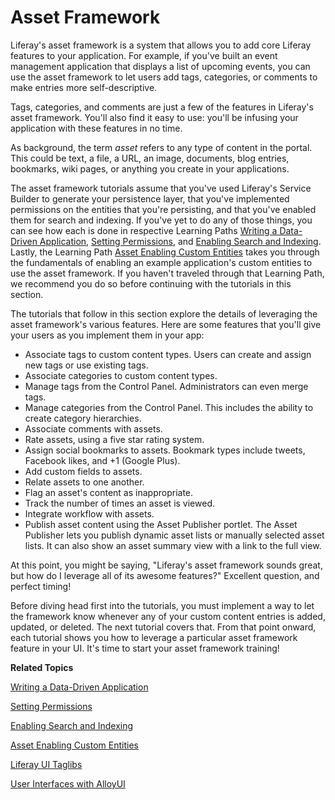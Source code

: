 # Asset Framework [](id=asset-framework)

Liferay's asset framework is a system that allows you to add core Liferay 
features to your application. For example, if you've built an event management
application that displays a list of upcoming events, you can use the asset
framework to let users add tags, categories, or comments to make entries more
self-descriptive. 

Tags, categories, and comments are just a few of the features in Liferay's
asset framework. You'll also find it easy to use: you'll be infusing your
application with these features in no time. 

As background, the term *asset* refers to any type of content in the portal.
This could be text, a file, a URL, an image, documents, blog entries, bookmarks,
wiki pages, or anything you create in your applications. 

The asset framework tutorials assume that you've used Liferay's Service Builder
to generate your persistence layer, that you've implemented permissions on the
entities that you're persisting, and that you've enabled them for search and
indexing. If you've yet to do any of those things, you can see how each is done
in respective Learning Paths
[Writing a Data-Driven Application](/develop/learning-paths/mvc/-/knowledge_base/6-2/writing-a-data-driven-application),
[Setting Permissions](/develop/learning-paths/mvc/-/knowledge_base/6-2/setting-permissions),
and
[Enabling Search and Indexing](/develop/learning-paths/mvc/-/knowledge_base/6-2/enabling-search-and-indexing). 
Lastly, the Learning Path
[Asset Enabling Custom Entities](/develop/learning-paths/mvc/-/knowledge_base/6-2/asset-enabling-custom-entities)
takes you through the fundamentals of enabling an example application's custom
entities to use the asset framework. If you haven't traveled through that
Learning Path, we recommend you do so before continuing with the tutorials in
this section.

The tutorials that follow in this section explore the details of leveraging the
asset framework's various features. Here are some features that you'll give your
users as you implement them in your app: 

-   Associate tags to custom content types. Users can create and assign new
    tags or use existing tags. 
-   Associate categories to custom content types. 
-   Manage tags from the Control Panel. Administrators can even merge tags. 
-   Manage categories from the Control Panel. This includes the ability to
    create category hierarchies. 
-   Associate comments with assets. 
-   Rate assets, using a five star rating system. 
-   Assign social bookmarks to assets. Bookmark types include tweets, Facebook
    likes, and +1 (Google Plus). 
-   Add custom fields to assets. 
-   Relate assets to one another. 
-   Flag an asset's content as inappropriate. 
-   Track the number of times an asset is viewed. 
-   Integrate workflow with assets. 
-   Publish asset content using the Asset Publisher portlet. The Asset Publisher
    lets you publish dynamic asset lists or manually selected asset lists. It
    can also show an asset summary view with a link to the full view. 

At this point, you might be saying, "Liferay's asset framework sounds great, but
how do I leverage all of its awesome features?" Excellent question, and perfect
timing! 

Before diving head first into the tutorials, you must implement a way to let the
framework know whenever any of your custom content entries is added, updated, or
deleted. The next tutorial covers that. From that point onward, each tutorial
shows you how to leverage a particular asset framework feature in your UI.
It's time to start your asset framework training!

**Related Topics**

[Writing a Data-Driven Application](/develop/learning-paths/mvc/-/knowledge_base/7-0/writing-a-data-driven-application)

[Setting Permissions](/develop/learning-paths/mvc/-/knowledge_base/7-0/setting-permissions)

[Enabling Search and Indexing](/develop/learning-paths/mvc/-/knowledge_base/7-0/enabling-search-and-indexing)

[Asset Enabling Custom Entities](/develop/learning-paths/mvc/-/knowledge_base/7-0/asset-enabling-custom-entities)

[Liferay UI Taglibs](/develop/tutorials/-/knowledge_base/7-0/liferay-ui-taglibs)

[User Interfaces with AlloyUI](/develop/tutorials/-/knowledge_base/7-0/alloyui)
